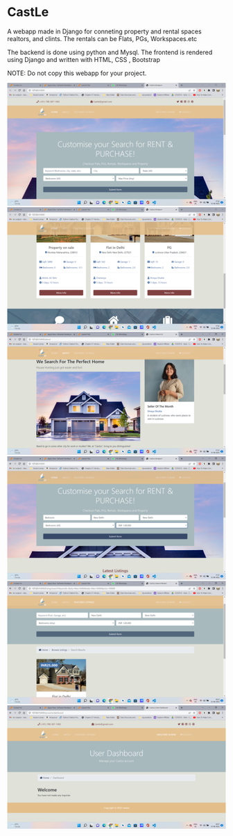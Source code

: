 # CastLe
 
 A webapp made in Django for conneting property and rental spaces realtors, and clints.
 The rentals can be Flats, PGs, Workspaces.etc
 
The backend is done using python and Mysql.
The frontend is rendered using Django and written with HTML, CSS , Bootstrap

NOTE: Do not copy this webapp for your project.

<img src="SS/Screenshot (324).png">
<img src="SS/Screenshot (325).png">
<img src="SS/Screenshot (326).png">
<img src="SS/Screenshot (327).png">
<img src="SS/Screenshot (328).png">
<img src="SS/Screenshot (329).png">



 
